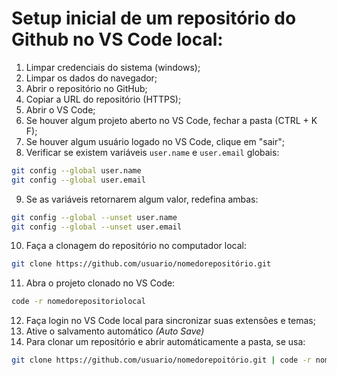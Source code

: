 # Setup inicial de um repositório do Github no VS Code local: 

1. Limpar credenciais do sistema (windows);
2. Limpar os dados do navegador; 
3. Abrir o repositório no GitHub;
4. Copiar a URL do repositório (HTTPS);
5. Abrir o VS Code; 
6. Se houver algum projeto aberto no VS Code, fechar a pasta (CTRL + K F);
7. Se houver algum usuário logado no VS Code, clique em "sair";
8. Verificar se existem variáveis `user.name` e `user.email` globais:
~~~bash
git config --global user.name 
git config --global user.email
~~~
9. Se as variáveis retornarem algum valor, redefina ambas: 
~~~bash
git config --global --unset user.name 
git config --global --unset user.email
~~~
10. Faça a clonagem do repositório no computador local: 
~~~bash
git clone https://github.com/usuario/nomedorepositório.git
~~~
11. Abra o projeto clonado no VS Code:
~~~bash
code -r nomedorepositoriolocal 
~~~
12. Faça login no VS Code local para sincronizar suas extensões e temas;
13. Ative o salvamento automático _(Auto Save)_
14. Para clonar um repositório e abrir automáticamente a pasta, se usa: 
~~~bash
git clone https://github.com/usuario/nomedorepoitório.git | code -r nomedorepositório 
~~~

